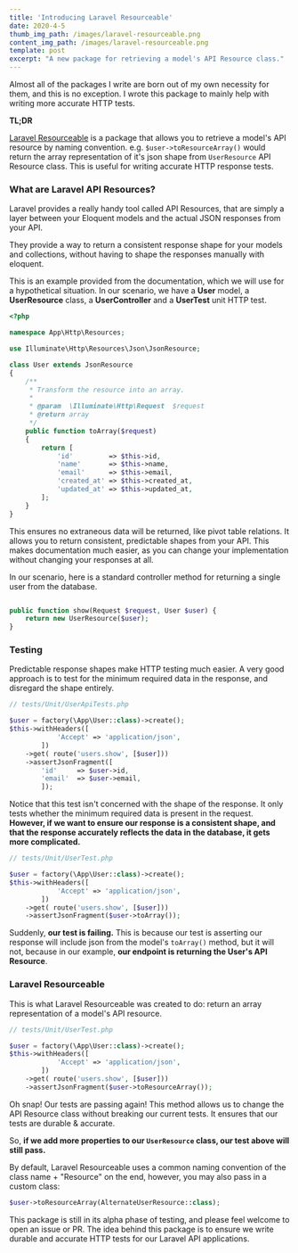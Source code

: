 ```yaml
---
title: 'Introducing Laravel Resourceable'
date: 2020-4-5
thumb_img_path: /images/laravel-resourceable.png
content_img_path: /images/laravel-resourceable.png
template: post
excerpt: "A new package for retrieving a model's API Resource class."
---
```

Almost all of the packages I write are born out of my own necessity for them, and this is no exception. I wrote this package to mainly help with writing more accurate HTTP tests.

**TL;DR**

<a href="https://github.com/christopherarter/laravel-resourceable">Laravel Resourceable</a> is a package that allows you to retrieve a model's API resource by naming convention. e.g. `$user->toResourceArray()` would return the array representation of it's json shape from `UserResource` API Resource class. This is useful for writing accurate HTTP response tests.

### What are Laravel API Resources?

Laravel provides a really handy tool called API Resources, that are simply a layer between your Eloquent models and the actual JSON responses from your API.

They provide a way to return a consistent response shape for your models and collections, without having to shape the responses manually with eloquent.

This is an example provided from the documentation, which we will use for a hypothetical situation. In our scenario, we have a **User** model, a **UserResource** class, a **UserController** and a **UserTest** unit HTTP test.


```php
<?php

namespace App\Http\Resources;

use Illuminate\Http\Resources\Json\JsonResource;

class User extends JsonResource
{
    /**
     * Transform the resource into an array.
     *
     * @param  \Illuminate\Http\Request  $request
     * @return array
     */
    public function toArray($request)
    {
        return [
            'id'         => $this->id,
            'name'       => $this->name,
            'email'      => $this->email,
            'created_at' => $this->created_at,
            'updated_at' => $this->updated_at,
        ];
    }
}

```

This ensures no extraneous data will be returned, like pivot table relations. It allows you to return consistent, predictable shapes from your API. This makes documentation much easier, as you can change your implementation without changing your responses at all. 

In our scenario, here is a standard controller method for returning a single user from the database.

```php 

public function show(Request $request, User $user) {
    return new UserResource($user);
}

```

### Testing

Predictable response shapes make HTTP testing much easier. A very good approach is to test for the minimum required data in the response, and disregard the shape entirely. 

```php
// tests/Unit/UserApiTests.php

$user = factory(\App\User::class)->create();
$this->withHeaders([
            'Accept' => 'application/json',
        ])
    ->get( route('users.show', [$user]))
    ->assertJsonFragment([
        'id'     => $user->id,
        'email'  => $user->email,
        ]);

```

Notice that this test isn't concerned with the shape of the response. It only tests whether the minimum required data is present in the request. **However, if we want to ensure our response is a consistent shape, and that the response accurately reflects the data in the database, it gets more complicated.**

```php
// tests/Unit/UserTest.php

$user = factory(\App\User::class)->create();
$this->withHeaders([
            'Accept' => 'application/json',
        ])
    ->get( route('users.show', [$user]))
    ->assertJsonFragment($user->toArray());

```

Suddenly, **our test is failing.** This is because our test is asserting our response will include json from the model's `toArray()` method, but it will not, because in our example, **our endpoint is returning the User's API Resource**.

### Laravel Resourceable

This is what Laravel Resourceable was created to do: return an array representation of a model's API resource.

```php
// tests/Unit/UserTest.php

$user = factory(\App\User::class)->create();
$this->withHeaders([
            'Accept' => 'application/json',
        ])
    ->get( route('users.show', [$user]))
    ->assertJsonFragment($user->toResourceArray());
```

Oh snap! Our tests are passing again! This method allows us to change the API Resource class without breaking our current tests. It ensures that our tests are durable & accurate. 

So, **if we add more properties to our `UserResource` class, our test above will still pass.**

By default, Laravel Resourceable uses a common naming convention of the class name + "Resource" on the end, however, you may also pass in a custom class:

```php
$user->toResourceArray(AlternateUserResource::class);
```

This package is still in its alpha phase of testing, and please feel welcome to open an issue or PR. The idea behind this package is to ensure we write durable and accurate HTTP tests for our Laravel API applications.
